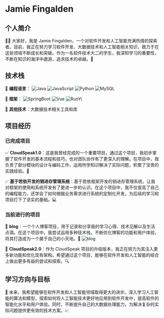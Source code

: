 # Jamie Fingalden

## 个人简介

👋🏻 大家好，我是 Jamie Fingalden，一个对软件开发和人工智能充满热情的探索者。目前，我正在努力学习软件开发、大数据技术和人工智能相关知识，致力于在这些领域不断成长和突破。作为一名软件技术大二的学生，我深知学习的重要性，不断在知识的海洋中遨游，追求技术的卓越。🌟

## 技术栈

🔧 **编程语言**：
![Java](https://img.shields.io/badge/Java-brightgreen)
![JavaScript](https://img.shields.io/badge/JavaScript-yellow)
![Python](https://img.shields.io/badge/Python-blue)
![MySQL](https://img.shields.io/badge/MySQL-orange)

🔧 **框架**：
![SpringBoot](https://img.shields.io/badge/SpringBoot-green)
![Vue](https://img.shields.io/badge/Vue-purple)
![RuoYi](https://img.shields.io/badge/RuoYi-blue)

🔧 **其他技术**：大数据技术相关工具和库

## 项目经历

### 已完成项目

✅ **CloudSpeak1.0**：这是我曾经完成的一个重要项目，通过这个项目，我初步掌握了软件开发的基本流程和技巧，也对团队协作有了更深入的理解。在项目中，我负责了部分模块的设计与编码工作，运用所学知识解决了实际问题，积累了宝贵的实践经验。🚀

✅ **基于若依开发的销进存管理系统**：基于若依框架开发的销进存管理系统，让我对框架的使用和系统开发有了更进一步的认识。在这个项目中，我不仅提高了自己的编程能力，还学会了如何根据业务需求进行系统的定制化开发，为后续的学习和项目打下了坚实的基础。💻

### 当前进行的项目

🚧 **blog**：一个个人博客项目，用于记录和分享我的学习心得、技术见解以及生活点滴。在这个项目中，我尝试运用多种技术栈，不断优化博客的功能和用户体验，将其打造成为一个属于自己的小天地。📝 ![blog](https://github.com/JamieFingalden/blog)

🚧 **CloudSpeak2.0**：作为 CloudSpeak 项目的升级版本，我正在努力为其注入更多新功能和优化现有架构。希望通过这个项目，能够在软件开发和人工智能的结合上做出更多有益的尝试和探索。🔍

## 学习方向与目标

🎯 未来，我希望能够在软件开发和人工智能领域取得更大的进步。深入学习人工智能的算法和模型，探索如何将人工智能技术更好地应用到软件开发中，提高软件的智能化水平和用户体验。同时，不断提升自己的大数据处理能力，为解决复杂的实际问题提供更有效的技术方案。📈
